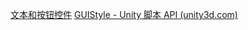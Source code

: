 [文本和按钮控件](file:///D:/Obsidian%20Unity/Unity/UI%20System/Assets/Scripts/GUI/Lesson2_%E6%96%87%E6%9C%AC%E5%92%8C%E6%8C%89%E9%92%AE%E6%8E%A7%E4%BB%B6.cs)
[GUIStyle - Unity 脚本 API (unity3d.com)](https://docs.unity3d.com/cn/current/ScriptReference/GUIStyle.html)